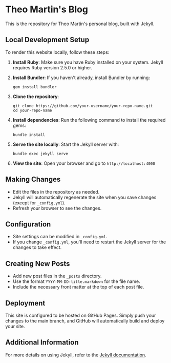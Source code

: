 # Theo Martin's Blog

This is the repository for Theo Martin's personal blog, built with Jekyll.

## Local Development Setup

To render this website locally, follow these steps:

1. **Install Ruby**: Make sure you have Ruby installed on your system. Jekyll requires Ruby version 2.5.0 or higher.

2. **Install Bundler**: If you haven't already, install Bundler by running:
   ```
   gem install bundler
   ```

3. **Clone the repository**: 
   ```
   git clone https://github.com/your-username/your-repo-name.git
   cd your-repo-name
   ```

4. **Install dependencies**: Run the following command to install the required gems:
   ```
   bundle install
   ```

5. **Serve the site locally**: Start the Jekyll server with:
   ```
   bundle exec jekyll serve
   ```

6. **View the site**: Open your browser and go to `http://localhost:4000`

## Making Changes

- Edit the files in the repository as needed.
- Jekyll will automatically regenerate the site when you save changes (except for `_config.yml`).
- Refresh your browser to see the changes.

## Configuration

- Site settings can be modified in `_config.yml`.
- If you change `_config.yml`, you'll need to restart the Jekyll server for the changes to take effect.

## Creating New Posts

- Add new post files in the `_posts` directory.
- Use the format `YYYY-MM-DD-title.markdown` for the file name.
- Include the necessary front matter at the top of each post file.

## Deployment

This site is configured to be hosted on GitHub Pages. Simply push your changes to the main branch, and GitHub will automatically build and deploy your site.

## Additional Information

For more details on using Jekyll, refer to the [Jekyll documentation](https://jekyllrb.com/docs/).